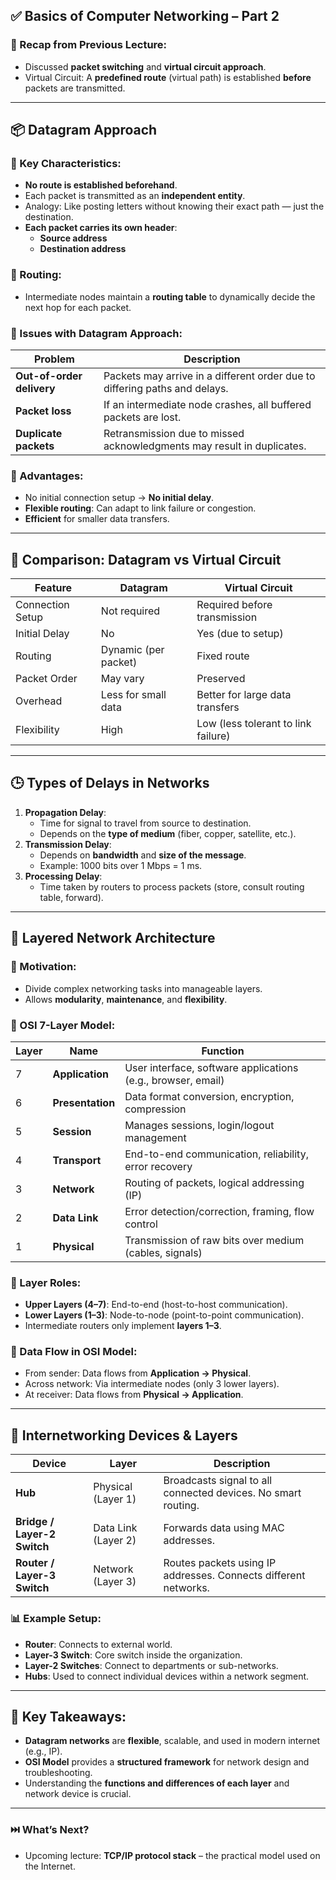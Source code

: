 ## ✅ Basics of Computer Networking – Part 2

### 📌 Recap from Previous Lecture:

- Discussed **packet switching** and **virtual circuit approach**.
- Virtual Circuit: A **predefined route** (virtual path) is established **before** packets are transmitted.

---

## 📦 Datagram Approach

### 🔹 Key Characteristics:

- **No route is established beforehand**.
- Each packet is transmitted as an **independent entity**.
- Analogy: Like posting letters without knowing their exact path — just the destination.
- **Each packet carries its own header**:
    - **Source address**
    - **Destination address**

### 🔹 Routing:

- Intermediate nodes maintain a **routing table** to dynamically decide the next hop for each packet.

### 🔹 Issues with Datagram Approach:

|Problem|Description|
|---|---|
|**Out-of-order delivery**|Packets may arrive in a different order due to differing paths and delays.|
|**Packet loss**|If an intermediate node crashes, all buffered packets are lost.|
|**Duplicate packets**|Retransmission due to missed acknowledgments may result in duplicates.|

### 🔹 Advantages:

- No initial connection setup → **No initial delay**.
- **Flexible routing**: Can adapt to link failure or congestion.
- **Efficient** for smaller data transfers.

---

## 🔁 Comparison: Datagram vs Virtual Circuit

|Feature|Datagram|Virtual Circuit|
|---|---|---|
|Connection Setup|Not required|Required before transmission|
|Initial Delay|No|Yes (due to setup)|
|Routing|Dynamic (per packet)|Fixed route|
|Packet Order|May vary|Preserved|
|Overhead|Less for small data|Better for large data transfers|
|Flexibility|High|Low (less tolerant to link failure)|

---

## 🕒 Types of Delays in Networks

1. **Propagation Delay**:
    - Time for signal to travel from source to destination.
    - Depends on the **type of medium** (fiber, copper, satellite, etc.).
2. **Transmission Delay**:
    - Depends on **bandwidth** and **size of the message**.
    - Example: 1000 bits over 1 Mbps = 1 ms.
3. **Processing Delay**:
    - Time taken by routers to process packets (store, consult routing table, forward).

---

## 📐 Layered Network Architecture

### 🔸 Motivation:

- Divide complex networking tasks into manageable layers.
- Allows **modularity**, **maintenance**, and **flexibility**.

### 🔹 OSI 7-Layer Model:

|Layer|Name|Function|
|---|---|---|
|7|**Application**|User interface, software applications (e.g., browser, email)|
|6|**Presentation**|Data format conversion, encryption, compression|
|5|**Session**|Manages sessions, login/logout management|
|4|**Transport**|End-to-end communication, reliability, error recovery|
|3|**Network**|Routing of packets, logical addressing (IP)|
|2|**Data Link**|Error detection/correction, framing, flow control|
|1|**Physical**|Transmission of raw bits over medium (cables, signals)|

### 🔹 Layer Roles:

- **Upper Layers (4–7)**: End-to-end (host-to-host communication).
- **Lower Layers (1–3)**: Node-to-node (point-to-point communication).
- Intermediate routers only implement **layers 1–3**.

### 🔹 Data Flow in OSI Model:

- From sender: Data flows from **Application → Physical**.
- Across network: Via intermediate nodes (only 3 lower layers).
- At receiver: Data flows from **Physical → Application**.

---

## 🔌 Internetworking Devices & Layers

|Device|Layer|Description|
|---|---|---|
|**Hub**|Physical (Layer 1)|Broadcasts signal to all connected devices. No smart routing.|
|**Bridge / Layer-2 Switch**|Data Link (Layer 2)|Forwards data using MAC addresses.|
|**Router / Layer-3 Switch**|Network (Layer 3)|Routes packets using IP addresses. Connects different networks.|

### 📊 Example Setup:

- **Router**: Connects to external world.
- **Layer-3 Switch**: Core switch inside the organization.
- **Layer-2 Switches**: Connect to departments or sub-networks.
- **Hubs**: Used to connect individual devices within a network segment.

---

## 🧠 Key Takeaways:

- **Datagram networks** are **flexible**, scalable, and used in modern internet (e.g., IP).
- **OSI Model** provides a **structured framework** for network design and troubleshooting.
- Understanding the **functions and differences of each layer** and network device is crucial.

---

### ⏭️ What’s Next?

- Upcoming lecture: **TCP/IP protocol stack** – the practical model used on the Internet.